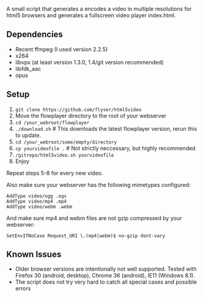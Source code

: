 A small script that generates a encodes a video in multiple resolutions for
html5 browsers and generates a fullscreen video player index.html.

## Dependencies ##

 * Recent ffmpeg (I used version 2.2.5)
 * x264
 * libvpx (at least version 1.3.0, 1.4/git version recommended)
 * libfdk_aac
 * opus

## Setup ##

1. `git clone https://github.com/flyser/html5video`
2. Move the flowplayer directory to the root of your webserver
3. `cd /your_webroot/flowplayer`
4. `./download.sh` # This downloads the latest flowplayer version, rerun this to update.
5. `cd /your_webroot/some/empty/directory`
6. `cp yourvideofile .` # Not strictly neccessary, but highly recommended
7. `/gitrepo/html5video.sh yourvideofile`
8. Enjoy

Repeat steps 5-8 for every new video.

Also make sure your webserver has the following mimetypes configured:

	AddType video/ogg .ogv
	AddType video/mp4 .mp4
	AddType video/webm .webm

And make sure mp4 and webm files are not gzip compressed by your webserver:

	SetEnvIfNoCase Request_URI \.(mp4|webm)$ no-gzip dont-vary

## Known Issues ##

* Older browser versions are intentionally not well supported. Tested with Firefox 30 (android, desktop), Chrome 36 (android), IE11 (Windows 8.1).
* The script does not try very hard to catch all special cases and possible errors

